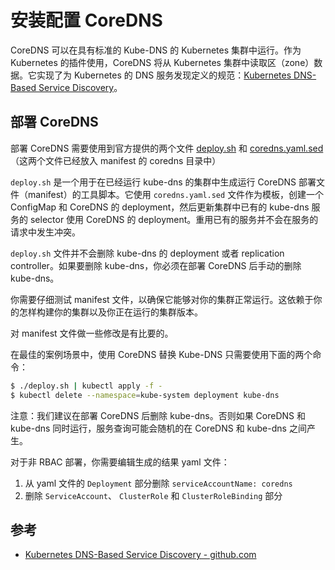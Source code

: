 # 安装配置 CoreDNS

CoreDNS 可以在具有标准的 Kube-DNS 的 Kubernetes 集群中运行。作为 Kubernetes 的插件使用，CoreDNS 将从 Kubernetes 集群中读取区（zone）数据。它实现了为 Kubernetes 的 DNS 服务发现定义的规范：[Kubernetes DNS-Based Service Discovery](https://github.com/kubernetes/dns/blob/master/docs/specification.md)。

## 部署 CoreDNS

部署 CoreDNS 需要使用到官方提供的两个文件 [deploy.sh](https://github.com/coredns/deployment/blob/master/kubernetes/deploy.sh) 和 [coredns.yaml.sed](https://github.com/coredns/deployment/blob/master/kubernetes/coredns.yaml.sed)（这两个文件已经放入 manifest 的 coredns 目录中）

`deploy.sh` 是一个用于在已经运行 kube-dns 的集群中生成运行 CoreDNS 部署文件（manifest）的工具脚本。它使用 `coredns.yaml.sed` 文件作为模板，创建一个 ConfigMap 和 CoreDNS 的 deployment，然后更新集群中已有的 kube-dns 服务的 selector 使用 CoreDNS 的 deployment。重用已有的服务并不会在服务的请求中发生冲突。

`deploy.sh` 文件并不会删除 kube-dns 的 deployment 或者 replication controller。如果要删除 kube-dns，你必须在部署 CoreDNS 后手动的删除 kube-dns。

你需要仔细测试 manifest 文件，以确保它能够对你的集群正常运行。这依赖于你的怎样构建你的集群以及你正在运行的集群版本。

对 manifest 文件做一些修改是有比要的。

在最佳的案例场景中，使用 CoreDNS 替换 Kube-DNS 只需要使用下面的两个命令：

```bash
$ ./deploy.sh | kubectl apply -f -
$ kubectl delete --namespace=kube-system deployment kube-dns
```

注意：我们建议在部署 CoreDNS 后删除 kube-dns。否则如果 CoreDNS 和 kube-dns 同时运行，服务查询可能会随机的在 CoreDNS 和 kube-dns 之间产生。

对于非 RBAC 部署，你需要编辑生成的结果 yaml 文件：

1. 从 yaml 文件的 `Deployment` 部分删除 `serviceAccountName: coredns`
2. 删除 `ServiceAccount`、 `ClusterRole` 和 `ClusterRoleBinding` 部分

## 参考

- [Kubernetes DNS-Based Service Discovery - github.com](https://github.com/kubernetes/dns/blob/master/docs/specification.md)
